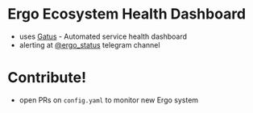 # Ergo Ecosystem Health Dashboard

- uses [Gatus](https://github.com/TwinProduction/gatus)  - Automated service health dashboard
- alerting at [@ergo_status](https://t.me/ergo_status) telegram channel

# Contribute!
- open PRs on `config.yaml` to monitor new Ergo system
